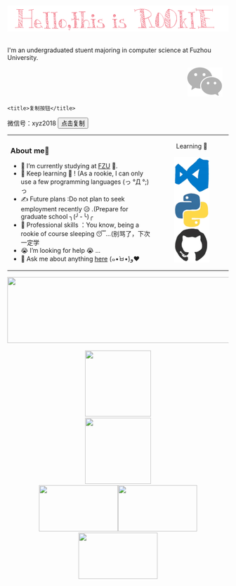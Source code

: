 
<div align=center><img src="https://github.com/R0OklE/pic/blob/main/image%20(2).png?raw=true" /></div>
<br>

I'm an undergraduated stuent majoring in computer science at Fuzhou University.<div align="right">
<a href="https://box.sunguoqi.com/weixin_mp"><img src="https://github.com/R0OklE/pic/blob/main/logo.ca85d20a32.svg" /></a>&emsp;
</div>

<!DOCTYPE html>    
<html lang="en">    
<head>    
    <meta charset="UTF-8">    
    <script src="http://libs.baidu.com/jquery/1.9.0/jquery.js"></script>  
    <script src="https://cdn.jsdelivr.net/clipboard.js/1.5.12/clipboard.min.js"></script>  
 
    <title>复制按钮</title>    
</head>    
<body>    
微信号：<span id="target">xyz2018</span>
<button class="btn" data-clipboard-action="copy" data-clipboard-target="#target" id="copy_btn">    
    点击复制    
</button>    
</body>    
<script>    
    $(document).ready(function(){      
        var clipboard = new Clipboard('#copy_btn');    
        clipboard.on('success', function(e) {    
            alert("微信号复制成功",1500);
            window.location.href='weixin://';
            e.clearSelection();    
            console.log(e.clearSelection);    
        });    
    });    
</script>    
</html>


<br>

<table>
<tr>
<td width= "60%">

### About me👶  
- 🏫 I’m currently studying at [FZU](https://www.fzu.edu.cn/) 🐣.
- 🌱 Keep learning 💪 ! (As a rookie, I can only use a few programming languages (っ °Д °;)っ
- ✍ Future plans :Do not plan to seek employment recently 😥 .(Prepare for graduate school  ╮(╯-╰)╭
- 🛌 Professional skills ：You know, being a rookie of course sleeping 😴...(别骂了，下次一定学
- 😭 I’m looking for help 😭 ...
- 💬 Ask me about anything [here](https://github.com/R0OklE/R0OklE/issues) (๑•̀ㅂ•́)و❤


</td>
<td width= "30%">
<div align=center> 
Learning 📖<br>
<br>
<img align="center" height="80" width="80" src="https://github.com/R0OklE/pic/blob/main/1.webp"><br>
<img align="center" height="80" width="80" src="https://github.com/R0OklE/pic/blob/main/2.webp"><br>
<img align="center" height="80" width="80" src="https://github.com/R0OklE/pic/blob/main/3.webp">

<tr>
</table>

<img width="950" height="150"
src="https://camo.githubusercontent.com/e2fed45eeddf5c4e8af379d928f6c2da3617a343291af1763c6af7bab347e431/68747470733a2f2f63646e2e6a7364656c6976722e6e65742f67682f73756e3032323553554e2f73756e3032323553554e2f6173736574732f696d616765732f69636f6e2e706e67" /></div>


<div align=center><img width="150" height="150" src="https://c-ssl.dtstatic.com/uploads/item/201710/10/20171010201108_kj3WV.thumb.1000_0.gif"/></div>
<div align=center><img width="150" height="150" src="https://img-blog.csdn.net/20161028230559575"/></div>
<div align=center><img src="https://github.com/BIT-MJY/Active-SLAM-Based-on-Information-Theory/blob/master/img/1-2.png" width="180" height="105"><img src="https://github.com/BIT-MJY/Active-SLAM-Based-on-Information-Theory/blob/master/img/1-3.png" width="180" height="105"><img src="https://github.com/BIT-MJY/Active-SLAM-Based-on-Information-Theory/blob/master/img/1-4.png" width="180" height="105"/></div>



<!--

```diff
- shabu 
+ text in green
! text in orange
# text in gray
@@ text in purple (and bold)@@
```

Here are some ideas to get you started:

- 🔭 I’m currently working on ...
- 🌱 I’m currently learning ...
- 👯 I’m looking to collaborate on ...
- 🤔 I’m looking for help with ...
- 💬 Ask me about ...
- 📫 How to reach me: ...
- 😄 Pronouns: ...
- ⚡ Fun fact: ...
-->
